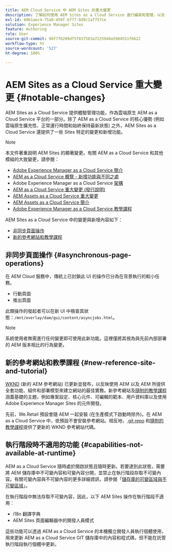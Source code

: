 ```yaml
---
title: AEM Cloud Service 中 AEM Sites 的重大變更
description: 了解如何使用 AEM Sites as a Cloud Service 進行編寫和管理，以及 AEM Cloud Service 中對 AEM Sites 的重要變更。
exl-id: 60b1aec4-75a0-459f-bf77-8d8c1af757ce
solution: Experience Manager Sites
feature: Authoring
role: User
source-git-commit: 90f7f6209df5f837583a7225940a5984551f6622
workflow-type: ht
source-wordcount: '527'
ht-degree: 100%

---
```



# AEM Sites as a Cloud Service 重大變更 {#notable-changes}

AEM Sites as a Cloud Service 提供體驗管理功能，作為雲端原生 AEM as a Cloud Service 平台的一部分。除了 AEM as a Cloud Service 的核心優勢 (例如雲端原生擴充性、正常運行時間和始終保持最新狀態) 之外，AEM Sites as a Cloud Service 還提供了一些 Sites 特定的變更和新增功能。

>[!NOTE]
>本文件著重說明 AEM Sites 的顯著變更。有關 AEM as a Cloud Service 和其他模組的大致變更，請參閱：
>
>* [Adobe Experience Manager as a Cloud Service 簡介](/help/overview/introduction.md)
>* [AEM as a Cloud Service 概覽 - 新增功能與不同之處](/help/overview/what-is-new-and-different.md)
>* Adobe Experience Manager as a Cloud Service [架構](/help/overview/architecture.md)
>* [AEM as a Cloud Service 重大變更 (發行說明)](/help/release-notes/aem-cloud-changes.md)
>* [AEM Assets as a Cloud Service 重大變更](/help/assets/assets-cloud-changes.md)
>* [AEM Assets as a Cloud Service 簡介](/help/assets/overview.md)
>* [Adobe Experience Manager as a Cloud Service 教學課程](https://experienceleague.adobe.com/docs/experience-manager-learn/cloud-service/overview.html)

AEM Sites as a Cloud Service 中的變更與新增內容如下：

* [非同步頁面操作](#asynchronous-page-operations)
* [新的參考網站和教學課程](#new-reference-site-and-tutorial)

## 非同步頁面操作 {#asynchronous-page-operations}

在 AEM Cloud 服務中，傳統上已封鎖此 UI 的操作已分為在背景執行的較小任務。

* 行動頁面
* 推出頁面

此類操作的發起者可以在新 UI 中檢查其狀態：`/mnt/overlay/dam/gui/content/asyncjobs.html`。

>[!NOTE]
>
>系統使用者無需進行任何變更即可使用此新功能。這裡僅將其視為與先前內部部署的 AEM 版本相比的行為變更。

## 新的參考網站和教學課程 {#new-reference-site-and-tutorial}

[WKND](https://wknd.site/) (新的 AEM 參考網站) 已更新並發布，以反映使用 AEM 以及 AEM 所提供全套功能、組件和部署模型來建立網站的最佳實務。新參考網站及[隨附的教學課程](https://experienceleague.adobe.com/docs/experience-manager-learn/getting-started-wknd-tutorial-develop/overview.html?lang=zh-Hant)涵蓋基礎的主題，例如專案設定、核心元件、可編輯的範本、用戶資料庫以及使用 Adobe Experience Manager Sites 的元件開發。

先前，We.Retail 預設會隨 AEM 一起安裝 (在生產模式下啟動時除外)。在 AEM as a Cloud Service 中，依預設不會安裝參考網站。相反地，[ git repo](https://github.com/adobe/aem-guides-wknd/) 和[隨附的教學課程](https://experienceleague.adobe.com/docs/experience-manager-learn/getting-started-wknd-tutorial-develop/overview.html?lang=zh-Hant)提供了更新的 WKND 參考網站代碼。

## 執行階段時不適用的功能 {#capabilities-not-available-at-runtime}

AEM as a Cloud Service 隨時處於開啟狀態且隨時更新。若要達到此狀態，需要將 AEM 儲存庫中不可變內容和可變內容分開，並禁止在執行階段存取不可變內容。有關可變內容與不可變內容的更多詳細資訊，請參閱「[儲存庫的可變區域與不可變區域](/help/implementing/developing/introduction/aem-project-content-package-structure.md#mutable-vs-immutable)」。

在執行階段中無法存取不可變內容，因此，以下 AEM Sites 操作在執行階段不適用：

* i18n 翻譯字典
* AEM Sites 頁面編輯器中的開發人員模式

這些功能可以透過 AEM as a Cloud Service 的本機獨立開發人員執行個體使用，用來更新 AEM as a Cloud Service GIT 儲存庫中的內容和程式碼，但不能在託管執行階段執行個體中更新。
